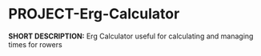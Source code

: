 # PROJECT-Erg-Calculator

**SHORT DESCRIPTION:**
Erg Calculator useful for calculating and managing times for rowers


